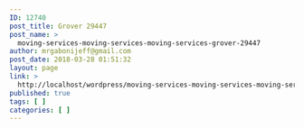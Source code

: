 ```yaml
---
ID: 12740
post_title: Grover 29447
post_name: >
  moving-services-moving-services-moving-services-grover-29447
author: mrgabonijeff@gmail.com
post_date: 2018-03-28 01:51:32
layout: page
link: >
  http://localhost/wordpress/moving-services-moving-services-moving-services-grover-29447/
published: true
tags: [ ]
categories: [ ]
---
```

